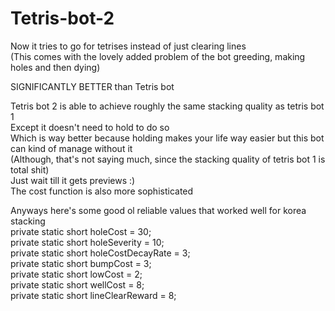 # Tetris-bot-2
Now it tries to go for tetrises instead of just clearing lines  
(This comes with the lovely added problem of the bot greeding, making holes and then dying)  

SIGNIFICANTLY BETTER than Tetris bot  

Tetris bot 2 is able to achieve roughly the same stacking quality as tetris bot 1  
Except it doesn't need to hold to do so  
Which is way better because holding makes your life way easier but this bot can kind of manage without it  
(Although, that's not saying much, since the stacking quality of tetris bot 1 is total shit)  
Just wait till it gets previews :)  
The cost function is also more sophisticated  

Anyways here's some good ol reliable values that worked well for korea stacking  
private static short holeCost = 30;  
private static short holeSeverity = 10;  
private static short holeCostDecayRate = 3;  
private static short bumpCost = 3;  
private static short lowCost = 2;  
private static short wellCost = 8;  
private static short lineClearReward = 8;  
